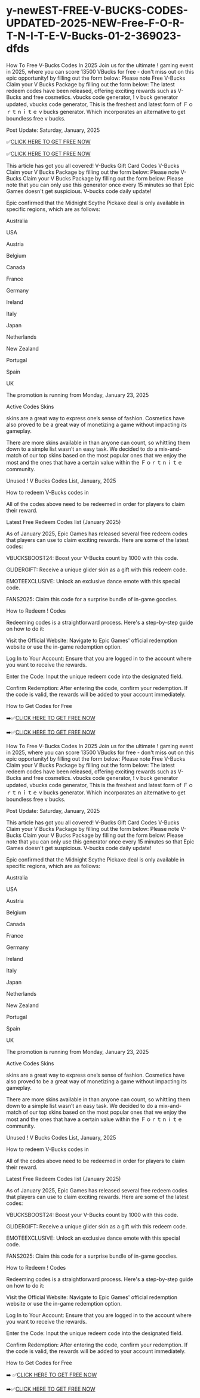 # y-newEST-FREE-V-BUCKS-CODES-UPDATED-2025-NEW-Free-F-O-R-T-N-I-T-E-V-Bucks-01-2-369023-dfds
How To Free V-Bucks Codes In 2025 Join us for the ultimate ! gaming event in 2025, where you can score 13500 VBucks for free - don't miss out on this epic opportunity! by filling out the form below: Please note Free V-Bucks Claim your V Bucks Package by filling out the form below: The latest redeem codes have been released, offering exciting rewards such as V-Bucks and free cosmetics. vbucks code generator, ! v buck generator updated, vbucks code generator, This is the freshest and latest form of Ｆｏｒｔｎｉｔｅ v bucks generator. Which incorporates an alternative to get boundless free v bucks.

Post Update: Saturday, January, 2025

>>>>>>>>>>>>>>>>>>>>>>>>>>>>>>>>>>>>>>>>>>>>>>>>>>>>>>>>>>>>>>>>>>>>>>>>>>>>>>>>>>>>>>>>>>>>>>>>>>>>>

✅[CLICK HERE TO GET FREE NOW](https://www.aeroned.com/getmedia/dc0efdac-0d06-4720-b9a8-24b75b714858/allgiftcardsrubel.html.aspx)

✅[CLICK HERE TO GET FREE NOW](https://www.aeroned.com/getmedia/dc0efdac-0d06-4720-b9a8-24b75b714858/allgiftcardsrubel.html.aspx)

>>>>>>>>>>>>>>>>>>>>>>>>>>>>>>>>>>>>>>>>>>>>>>>>>>>>>>>>>>>>>>>>>>>>>>>>>>>>>>>>>>>>>>>>>>>>>>>>>>>>>>

This article has got you all covered! V-Bucks Gift Card Codes V-Bucks Claim your V Bucks Package by filling out the form below: Please note V-Bucks Claim your V Bucks Package by filling out the form below: Please note that you can only use this generator once every 15 minutes so that Epic Games doesn't get suspicious. V-bucks code daily update!

Epic confirmed that the Midnight Scythe Pickaxe deal is only available in specific regions, which are as follows:

Australia

USA

Austria

Belgium

Canada

France

Germany

Ireland

Italy

Japan

Netherlands

New Zealand

Portugal

Spain

UK


The promotion is running from Monday, January 23, 2025

Active Codes Skins

skins are a great way to express one’s sense of fashion. Cosmetics have also proved to be a great way of monetizing a game without impacting its gameplay.

There are more skins available in than anyone can count, so whittling them down to a simple list wasn’t an easy task. We decided to do a mix-and-match of our top skins based on the most popular ones that we enjoy the most and the ones that have a certain value within the Ｆｏｒｔｎｉｔｅ community.

Unused ! V Bucks Codes List, January, 2025

How to redeem V-Bucks codes in

All of the codes above need to be redeemed in order for players to claim their reward.

Latest Free Redeem Codes list (January 2025)

As of January 2025, Epic Games has released several free redeem codes that players can use to claim exciting rewards. Here are some of the latest codes:

VBUCKSBOOST24: Boost your V-Bucks count by 1000 with this code.

GLIDERGIFT: Receive a unique glider skin as a gift with this redeem code.

EMOTEEXCLUSIVE: Unlock an exclusive dance emote with this special code.

FANS2025: Claim this code for a surprise bundle of in-game goodies.

How to Redeem ! Codes

Redeeming codes is a straightforward process. Here's a step-by-step guide on how to do it:

Visit the Official Website: Navigate to Epic Games' official redemption website or use the in-game redemption option.

Log In to Your Account: Ensure that you are logged in to the account where you want to receive the rewards.

Enter the Code: Input the unique redeem code into the designated field.

Confirm Redemption: After entering the code, confirm your redemption. If the code is valid, the rewards will be added to your account immediately.

How to Get Codes for Free

➡️✅[CLICK HERE TO GET FREE NOW](https://www.aeroned.com/getmedia/dc0efdac-0d06-4720-b9a8-24b75b714858/allgiftcardsrubel.html.aspx)

➡️✅[CLICK HERE TO GET FREE NOW](https://www.aeroned.com/getmedia/dc0efdac-0d06-4720-b9a8-24b75b714858/allgiftcardsrubel.html.aspx)

How To Free V-Bucks Codes In 2025 Join us for the ultimate ! gaming event in 2025, where you can score 13500 VBucks for free - don't miss out on this epic opportunity! by filling out the form below: Please note Free V-Bucks Claim your V Bucks Package by filling out the form below: The latest redeem codes have been released, offering exciting rewards such as V-Bucks and free cosmetics. vbucks code generator, ! v buck generator updated, vbucks code generator, This is the freshest and latest form of Ｆｏｒｔｎｉｔｅ v bucks generator. Which incorporates an alternative to get boundless free v bucks.

Post Update: Saturday, January, 2025

This article has got you all covered! V-Bucks Gift Card Codes V-Bucks Claim your V Bucks Package by filling out the form below: Please note V-Bucks Claim your V Bucks Package by filling out the form below: Please note that you can only use this generator once every 15 minutes so that Epic Games doesn't get suspicious. V-bucks code daily update!

Epic confirmed that the Midnight Scythe Pickaxe deal is only available in specific regions, which are as follows:

Australia

USA

Austria

Belgium

Canada

France

Germany

Ireland

Italy

Japan

Netherlands

New Zealand

Portugal

Spain

UK


The promotion is running from Monday, January 23, 2025

Active Codes Skins

skins are a great way to express one’s sense of fashion. Cosmetics have also proved to be a great way of monetizing a game without impacting its gameplay.

There are more skins available in than anyone can count, so whittling them down to a simple list wasn’t an easy task. We decided to do a mix-and-match of our top skins based on the most popular ones that we enjoy the most and the ones that have a certain value within the Ｆｏｒｔｎｉｔｅ community.

Unused ! V Bucks Codes List, January, 2025

How to redeem V-Bucks codes in

All of the codes above need to be redeemed in order for players to claim their reward.

Latest Free Redeem Codes list (January 2025)

As of January 2025, Epic Games has released several free redeem codes that players can use to claim exciting rewards. Here are some of the latest codes:

VBUCKSBOOST24: Boost your V-Bucks count by 1000 with this code.

GLIDERGIFT: Receive a unique glider skin as a gift with this redeem code.

EMOTEEXCLUSIVE: Unlock an exclusive dance emote with this special code.

FANS2025: Claim this code for a surprise bundle of in-game goodies.

How to Redeem ! Codes

Redeeming codes is a straightforward process. Here's a step-by-step guide on how to do it:

Visit the Official Website: Navigate to Epic Games' official redemption website or use the in-game redemption option.

Log In to Your Account: Ensure that you are logged in to the account where you want to receive the rewards.

Enter the Code: Input the unique redeem code into the designated field.

Confirm Redemption: After entering the code, confirm your redemption. If the code is valid, the rewards will be added to your account immediately.

How to Get Codes for Free

➡️ ✅[CLICK HERE TO GET FREE NOW](https://www.aeroned.com/getmedia/dc0efdac-0d06-4720-b9a8-24b75b714858/allgiftcardsrubel.html.aspx)

➡️✅[CLICK HERE TO GET FREE NOW](https://www.aeroned.com/getmedia/dc0efdac-0d06-4720-b9a8-24b75b714858/allgiftcardsrubel.html.aspx)
